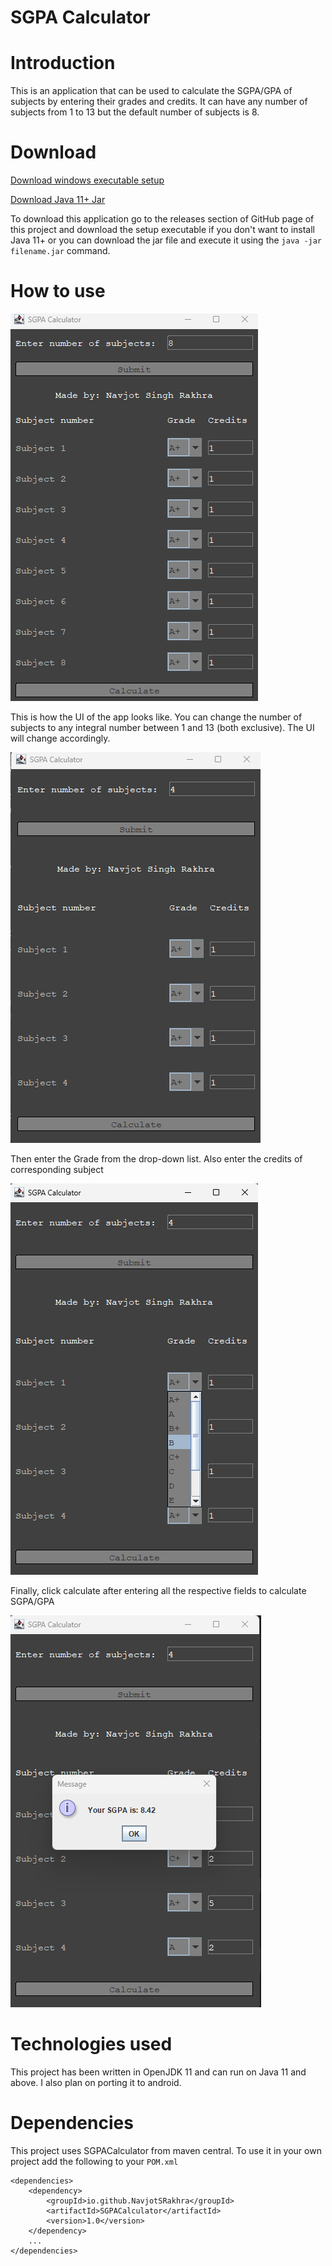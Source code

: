 # SGPA Calculator

# Introduction

This is an application that can be used to calculate the SGPA/GPA of
subjects by entering their grades and credits. It can have any number of
subjects from 1 to 13 but the default number of subjects is 8.

# Download

[Download windows executable setup](https://github.com/NavjotSRakhra/SGPACalculatorGUI/releases/download/1.1/SGPA_Calculator_Setup.exe)

[Download Java 11+ Jar](https://github.com/NavjotSRakhra/SGPACalculatorGUI/releases/download/1.1/SGPACalculatorGUI.jar)

To download this application go to the releases section of GitHub page of
this project and download the setup executable if you don't want to install
Java 11+ or you can download the jar file and execute it using the ``java -jar filename.jar`` command.

# How to use

![img-1](resources/sample-img-1.png)

This is how the UI of the app looks like. You can change the number of
subjects to any integral number between 1 and 13 (both exclusive). The UI
will change accordingly.

![img-2](resources/sample-img-2.png)

Then enter the Grade from the drop-down list. Also enter the credits of
corresponding subject

![img-3](resources/sample-img-3.png)

Finally, click calculate after entering all the respective fields to
calculate SGPA/GPA

![img-4](resources/sample-img-4.png)

# Technologies used

This project has been written in OpenJDK 11 and can run on Java 11 and above.
I also plan on porting it to android.

# Dependencies

This project uses SGPACalculator from maven central. To use it in your own
project add the following to your ```POM.xml```

    <dependencies>
        <dependency>
            <groupId>io.github.NavjotSRakhra</groupId>
            <artifactId>SGPACalculator</artifactId>
            <version>1.0</version>
        </dependency>
        ...
    </dependencies>
